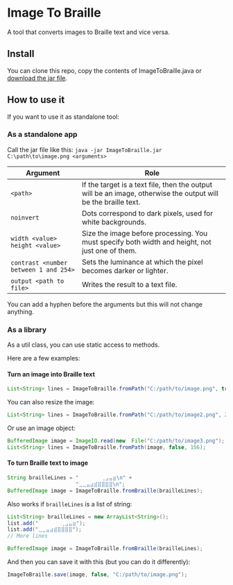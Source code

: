 # Image To  Braille

A tool that converts images to Braille text and vice versa.

## Install
You can clone this repo, copy the contents of ImageToBraille.java or [download the jar file](./releases).

## How to use it

If you want to use it as standalone tool:


### As a standalone app

Call the jar file like this:
`java -jar ImageToBraille.jar C:\path\to\image.png <arguments>`

|Argument|Role|
|--|--|
| `<path>` |If the target is a text file, then the output will be an image, otherwise the output will be the braille text.|
|`noinvert`|Dots correspond to dark pixels, used for white backgrounds.
|`width <value> height <value>`|Size the image before processing. You must specify both width and height, not just one of them.
|`contrast <number between 1 and 254>`|Sets the luminance at which the pixel becomes darker or lighter.
|`output <path to file>`|Writes the result to a text file.

You can add a hyphen before the arguments but this will not change anything.

### As a library
As a util class, you can use static access to methods.

Here are a few examples:
#### Turn an image into Braille text
```java
List<String> lines = ImageToBraille.fromPath("C:/path/to/image.png", true, 128);
```

You can also resize the image:
```java
List<String> lines = ImageToBraille.fromPath("C:/path/to/image2.png", 200, 250, false, 156);
```

Or use an image object:
```java
BufferedImage image = ImageIO.read(new  File("C:/path/to/image3.png");
List<String> lines = ImageToBraille.fromPath(image, false, 156);
```

#### To turn Braille text to image
```java 
String brailleLines = "⠀⠀⠀⠀⠀⠀⢀⣠⣤⣶\n" +
					  "⣀⣀⣤⣴⣾⣿⣿⣿⣿\n";
BufferedImage image = ImageToBraille.fromBraille(brailleLines);
```
Also works if `brailleLines` is a list of string:
```java 
List<String> brailleLines = new ArrayList<String>();
list.add("⠀⠀⠀⠀⠀⠀⢀⣠⣤⣶");
list.add("⣀⣀⣤⣴⣾⣿⣿⣿⣿");
// More lines

BufferedImage image = ImageToBraille.fromBraille(brailleLines);
```
And then you can save it with this (but you can do it differently):
```java
ImageToBraille.save(image, false, "C:/path/to/image.png");
```